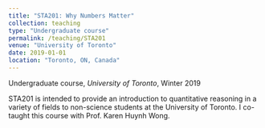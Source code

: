 ```yaml
---
title: "STA201: Why Numbers Matter"
collection: teaching
type: "Undergraduate course"
permalink: /teaching/STA201
venue: "University of Toronto"
date: 2019-01-01
location: "Toronto, ON, Canada"
---
```

<p> Undergraduate course, <i>University of Toronto</i>, Winter 2019 </p>

STA201 is intended to provide an introduction to quantitative reasoning in a variety of fields to non-science students at the University of Toronto. I co-taught this course with Prof. Karen Huynh Wong.
